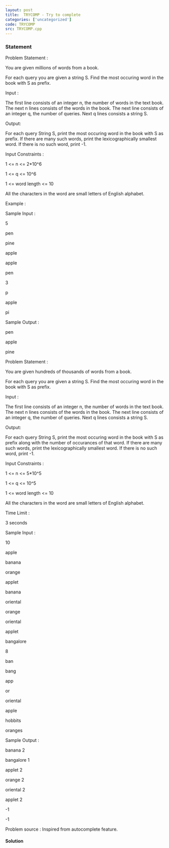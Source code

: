 ```yaml
---
layout: post
title:  TRYCOMP - Try to complete
categories: ['uncategorized']
code: TRYCOMP
src: TRYCOMP.cpp
---
```


### **Statement**

  

Problem Statement :

You are given millions of words from a book.

For each query you are given a string S. Find the most occuring word in the
book with S as prefix.

Input :

The first line consists of an integer n, the number of words in the text book.
The next n lines consists of the words in the book. The next line consists of
an integer q, the number of queries. Next q lines consists a string S.

Output:

For each query String S, print the most occuring word in the book with S as
prefix. If there are many such words, print the lexicographically smallest
word. If there is no such word, print -1.

Input Constraints :

1 <= n <= 2*10^6

1 <= q <= 10^6

1 <= word length <= 10

All the characters in the word are small letters of English alphabet.

Example :

Sample Input :

5

pen

pine

apple

apple

pen

3

p

apple

pi

Sample Output :

pen

apple

pine

Problem Statement :  


You are given hundreds of thousands of words from a book.

For each query you are given a string S. Find the most occuring word in the
book with S as prefix.

  

Input :  


The first line consists of an integer n, the number of words in the text book.
The next n lines consists of the words in the book. The next line consists of
an integer q, the number of queries. Next q lines consists a string S.

  

Output:  


For each query String S, print the most occuring word in the book with S as
prefix along with the number of occurances of that word. If there are many
such words, print the lexicographically smallest word. If there is no such
word, print -1.

  

Input Constraints :

1 <= n <= 5*10^5

1 <= q <= 10^5

1 <= word length <= 10

All the characters in the word are small letters of English alphabet.

  

Time Limit :

3 seconds

  

Sample Input :

10

apple

banana

orange

applet

banana

oriental

orange

oriental

applet

bangalore

8

ban

bang

app

or

oriental

apple

hobbits

oranges

  

Sample Output :

banana 2

bangalore 1

applet 2

orange 2

oriental 2

applet 2

-1

-1

Problem source : Inspired from autocomplete feature.



#### **Solution**



